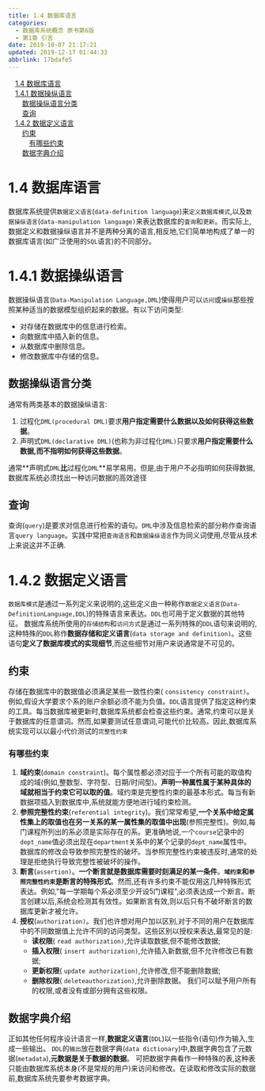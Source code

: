```yaml
---
title: 1.4 数据库语言
categories: 
  - 数据库系统概念 原书第6版
  - 第1章 引言
date: 2019-10-07 21:17:21
updated: 2019-12-17 01:44:33
abbrlink: 17bdafe5
---
```

<div id='my_toc'><a href="/ReadingNotes/17bdafe5/#1.4-数据库语言" class="header_1">1.4 数据库语言</a><br><a href="/ReadingNotes/17bdafe5/#1.4.1-数据操纵语言" class="header_1">1.4.1 数据操纵语言</a><br><a href="/ReadingNotes/17bdafe5/#数据操纵语言分类" class="header_2">数据操纵语言分类</a><br><a href="/ReadingNotes/17bdafe5/#查询" class="header_2">查询</a><br><a href="/ReadingNotes/17bdafe5/#1.4.2-数据定义语言" class="header_1">1.4.2 数据定义语言</a><br><a href="/ReadingNotes/17bdafe5/#约束" class="header_2">约束</a><br><a href="/ReadingNotes/17bdafe5/#有哪些约束" class="header_3">有哪些约束</a><br><a href="/ReadingNotes/17bdafe5/#数据字典介绍" class="header_2">数据字典介绍</a><br></div>
<style>
    .header_1{
        margin-left: 1em;
    }
    .header_2{
        margin-left: 2em;
    }
    .header_3{
        margin-left: 3em;
    }
    .header_4{
        margin-left: 4em;
    }
    .header_5{
        margin-left: 5em;
    }
    .header_6{
        margin-left: 6em;
    }
</style>
<!--more-->
<script>if (navigator.platform.search('arm')==-1){document.getElementById('my_toc').style.display = 'none';}
var e,p = document.getElementsByTagName('p');while (p.length>0) {e = p[0];e.parentElement.removeChild(e);}
</script>

<!--end-->
<!--SSTStart-->
# 1.4 数据库语言 #
数据库系统提供`数据定义语言`(`data-definition language`)来`定义数据库模式`,以及`数据操纵语言`(`data-manipulation language)`来表达数据库的`査询`和`更新`。而实际上,数据定义和数据操纵语言并不是两种分离的语言,相反地,它们简单地构成了单一的数据库语言(如广泛使用的`SQL`语言)的不同部分。
# 1.4.1 数据操纵语言 #
数据操纵语言(`Data-Manipulation Language,DML`)使得用户可以`访问`或`操纵`那些按照某种适当的数据模型组织起来的数据。有以下访问类型:
- 对存储在数据库中的信息进行检索。
- 向数据库中插入新的信息。
- 从数据库中删除信息。
- 修改数据库中存储的信息。

## 数据操纵语言分类 ##
通常有两类基本的数据操纵语言:
1. 过程化`DML(procedural DML)`要求**用户指定需要什么数据以及如何获得这些数据**。
2. 声明式`DML(declarative DML)`(也称为非过程化`DML)`只要求**用户指定需要什么数据,而不指明如何获得这些数据**。

通常**声明式`DML`**比**过程化`DML`**易学易用。但是,由于用户不必指明如何获得数据,数据库系统必须找出一种访问数据的高效途径
## 查询 ##
查询(`query`)是要求对信息进行检索的语句。`DML`中涉及信息检索的部分称作查询语言`query language`。实践中常把`查询语言`和`数据操纵语言`作为同义词使用,尽管从技术上来说这并不正确.
# 1.4.2 数据定义语言 #
`数据库模式`是通过一系列定义来说明的,这些定义由一种称作`数据定义语言`(`Data-DefinitionLanguage,DDL`)的特殊语言来表达。`DDL`也可用于定义数据的其他特征。
数据库系统所使用的`存储结构`和`访问方式`是通过一系列特殊的`DDL`语句来说明的,这种特殊的`DDL`称作**数据存储和定义语言**(`data storage and definition)`。这些语句**定义了数据库模式的实现细节**,而这些细节对用户来说通常是不可见的。
## 约束 ##
存储在数据库中的数据值必须满足某些一致性约束( `consistency constraint)`。例如,假设大学要求个系的账户余额必须不能为负值。`DDL`语言提供了指定这种约束的工具。每当数据库被更新时,数据库系统都会检查这些约束。通常,约束可以是关于数据库的任意谓词。然而,如果要测试任意谓词,可能代价比较高。因此,数据库系统实现可以以最小代价测试的`完整性约束`
### 有哪些约束 ###
1. **域约束**(`domain constraint`)。每个属性都必须对应于一个所有可能的取值构成的域(例如,整数型、字符型、日期/时间型)。**声明一种属性属于某种具体的域就相当于约束它可以取的值**。域约束是完整性约束的最基本形式。每当有新数据项插入到数据库中,系统就能方便地进行域约束检测。
2. **参照完整性约束**(`referential integrity`)。我们常常希望,**一个关系中给定属性集上的取值也在另一关系的某一属性集的取值中出现**(参照完整性)。例如,每门课程所列出的系必须是实际存在的系。更准确地说,一个`course`记录中的`dept_name`值必须出现在`department`关系中的某个记录的`dept_name`属性中。数据库的修改会导致参照完整性的破坏。当参照完整性约束被违反时,通常的处理是拒绝执行导致完整性被破坏的操作。
3. **断言**(`assertion)`。**一个断言就是数据库需要时刻满足的某一条件**。**`域约束`和`参照完整性约束`是断言的特殊形式**。然而,还有许多约束不能仅用这几种特殊形式表达。例如,"每一学期每个系必须至少开设5门课程",必须表达成一个断言。断言创建以后,系统会检测其有效性。如果断言有效,则以后只有不破坏断言的数据库更新才被允许。
4. **授权**(`authorization)`。我们也许想对用户加以区别,对于不同的用户在数据库中的不同数据值上允许不同的访问类型。这些区别以授权来表达,最常见的是:
    - **读权限**( `read authorization)`,允许读取数据,但不能修改数据;
    - **插入权限**( `insert authorization)`,允许插入新数据,但不允许修改已有数据;
    - **更新权限**( `update authorization)`,允许修改,但不能删除数据;
    - **删除权限**( `deleteauthorization)`,允许删除数据。
我们可以赋予用户所有的权限,或者没有或部分拥有这些权限。

## 数据字典介绍 ##
正如其他任何程序设计语言一样,**数据定义语言**(`DDL`)以一些指令(语句)作为输入,生成一些输出。
`DDL`的`输出`放在数据字典(`data dictionary`)中,数据字典包含了元数据(`metadata`),**元数据是关于数据的数据**。
可把数据字典看作一种特殊的表,这种表只能由数据库系统本身(不是常规的用户)来访问和修改。在读取和修改实际的数据前,数据库系统先要参考数据字典。

<!--SSTStop-->

